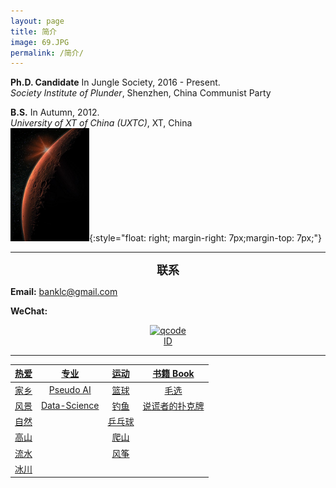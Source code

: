 ```yaml
---
layout: page
title: 简介
image: 69.JPG
permalink: /简介/
---
```


**Ph.D. Candidate** In Jungle Society, 2016 - Present.<br>
*Society Institute of Plunder*, Shenzhen, China Communist Party <br>

**B.S.** In Autumn,  2012. <br>
*University of XT of China (UXTC)*, XT, China <br>
<img src="/img/11.2.jpg" alt="" width="25%">{:style="float: right; margin-right: 7px;margin-top: 7px;"}

* * * 

**<font size="4.5"><center>联系</center></font>**

**Email:** banklc@gmail.com

**WeChat:** <center><a href="https://imgchr.com/i/rsXKYD"><img src="https://s3.ax1x.com/2020/12/23/rsXKYD.jpg" alt="qcode" border="0" /><br><center> ID 
  
---
<div class="table-container">
<table>
  <thread>
    <tr align="center" ><th>热爱 </th><th>专业 </th><th>运动 </th><th>书籍 Book </th></tr>
  </thread>
  <tbody>
    <tr align="center" ><td>家乡</td><td>Pseudo AI </td><td>篮球 </td><td>毛选 </td></tr>
    <tr align="center" ><td>风景</td><td>Data-Science </td><td>钓鱼 </td><td>说谎者的扑克牌 </td></tr>
    <tr align="center" ><td>自然</td><td> </td><td>乒乓球 </td><td> </td></tr>
    <tr align="center" ><td>高山</td><td> </td><td>爬山 </td><td> </td></tr>
    <tr align="center" ><td>流水</td><td> </td><td>风筝 </td><td> </td></tr>
    <tr align="center" ><td>冰川</td><td> </td><td> </td><td> </td></tr>
  </tbody>
</table>
</div>

